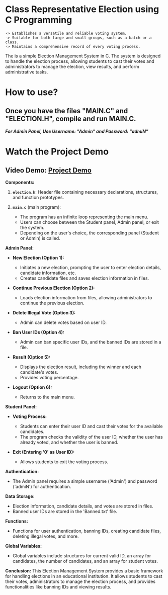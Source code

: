 
# Class Representative Election using C Programming

    -> Establishes a versatile and reliable voting system.
    -> Suitable for both large and small groups, such as a batch or a class.
    -> Maintains a comprehensive record of every voting process.

The is a simple Election Management System in C. The system is designed to handle the election process, allowing students to cast their votes and administrators to manage the election, view results, and perform administrative tasks.

# How to use?

## Once you have the files "MAIN.C" and "ELECTION.H", compile and run MAIN.C.
##### For Admin Panel, Use Username: "Admin" and Password: "admiN"

# Watch the Project Demo

## Video Demo: [Project Demo](https://clipchamp.com/watch/wZ85DD0J9iL)

**Components:**
1. **`election.h`**: Header file containing necessary declarations, structures, and function prototypes.

2. **`main.c`** (main program):
   - The program has an infinite loop representing the main menu.
   - Users can choose between the Student panel, Admin panel, or exit the system.
   - Depending on the user's choice, the corresponding panel (Student or Admin) is called.

**Admin Panel:**
- **New Election (Option 1):**
  - Initiates a new election, prompting the user to enter election details, candidate information, etc.
  - Creates candidate files and saves election information in files.
  
- **Continue Previous Election (Option 2):**
  - Loads election information from files, allowing administrators to continue the previous election.

- **Delete Illegal Vote (Option 3):**
  - Admin can delete votes based on user ID.

- **Ban User IDs (Option 4):**
  - Admin can ban specific user IDs, and the banned IDs are stored in a file.

- **Result (Option 5):**
  - Displays the election result, including the winner and each candidate's votes.
  - Provides voting percentage.

- **Logout (Option 6):**
  - Returns to the main menu.

**Student Panel:**
- **Voting Process:**
  - Students can enter their user ID and cast their votes for the available candidates.
  - The program checks the validity of the user ID, whether the user has already voted, and whether the user is banned.

- **Exit (Entering '0' as User ID):**
  - Allows students to exit the voting process.

**Authentication:**
- The Admin panel requires a simple username ('Admin') and password ('admiN') for authentication.

**Data Storage:**
- Election information, candidate details, and votes are stored in files.
- Banned user IDs are stored in the 'Banned.txt' file.

**Functions:**
- Functions for user authentication, banning IDs, creating candidate files, deleting illegal votes, and more.

**Global Variables:**
- Global variables include structures for current valid ID, an array for candidates, the number of candidates, and an array for student votes.

**Conclusion:**
This Election Management System provides a basic framework for handling elections in an educational institution. It allows students to cast their votes, administrators to manage the election process, and provides functionalities like banning IDs and viewing results.


